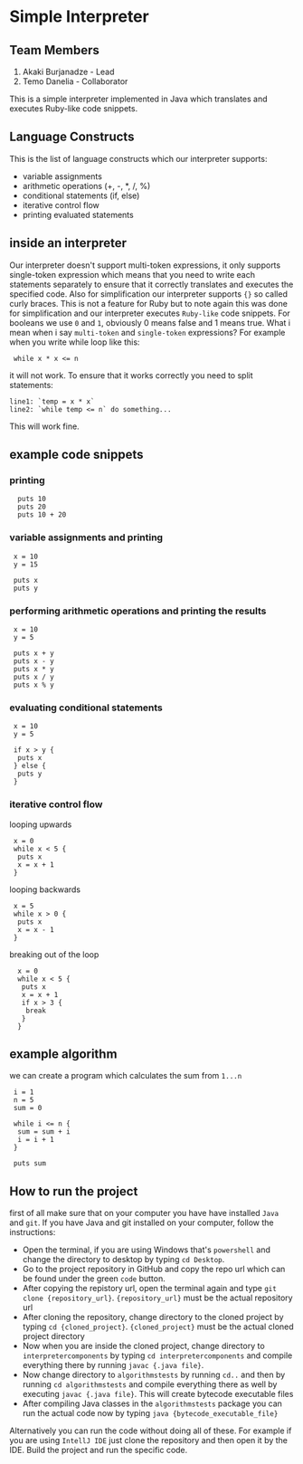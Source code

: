 # Simple Interpreter

## Team Members
1) Akaki Burjanadze - Lead
2) Temo Danelia - Collaborator

This is a simple interpreter implemented in Java which translates and executes Ruby-like code snippets.

## Language Constructs
This is the list of language constructs which our interpreter supports:

* variable assignments
* arithmetic operations (+, -, *, /, %)
* conditional statements (if, else)
* iterative control flow
* printing evaluated statements

## inside an interpreter
Our interpreter doesn't support multi-token expressions, it only supports single-token expression which means that you need to write each statements separately to ensure that it correctly translates and executes the specified code. Also for simplification our interpreter supports `{}` so called curly braces. This is not a feature for Ruby but to note again this was done for simplification and our interpreter executes `Ruby-like` code snippets. For booleans we use `0` and `1`, obviously 0 means false and 1 means true.
What i mean when i say `multi-token` and `single-token` expressions?
For example when you write while loop like this:
```
 while x * x <= n
```
it will not work.
To ensure that it works correctly you need to split statements:
```
line1: `temp = x * x`
line2: `while temp <= n` do something...
```
This will work fine.

## example code snippets
### printing
```
  puts 10
  puts 20
  puts 10 + 20
```

### variable assignments and printing
```
 x = 10
 y = 15

 puts x
 puts y
```
### performing arithmetic operations and printing the results
```
 x = 10
 y = 5

 puts x + y
 puts x - y
 puts x * y
 puts x / y
 puts x % y
```
### evaluating conditional statements
```
 x = 10
 y = 5

 if x > y {
  puts x
 } else {
  puts y
 }
```
### iterative control flow
looping upwards
```
 x = 0
 while x < 5 {
  puts x
  x = x + 1
 }
```
looping backwards
```
 x = 5
 while x > 0 {
  puts x
  x = x - 1
 }
```
breaking out of the loop
```
  x = 0
  while x < 5 {
   puts x
   x = x + 1
   if x > 3 {
    break
   }
  }
```

## example algorithm
we can create a program which calculates the sum from `1...n`
```
 i = 1
 n = 5
 sum = 0

 while i <= n {
  sum = sum + i
  i = i + 1
 }

 puts sum 
```
  
## How to run the project
first of all make sure that on your computer you have have installed `Java` and `git`. If you have Java and git installed on your computer, follow the instructions:
* Open the terminal, if you are using Windows that's `powershell` and change the directory to desktop by typing `cd Desktop`.
* Go to the project repository in GitHub and copy the repo url which can be found under the green `code` button.
* After copying the repistory url, open the terminal again and type `git clone {repository_url}`. `{repository_url}` must be the actual repository url
* After cloning the repository, change directory to the cloned project by typing `cd {cloned_project}`. `{cloned_project}` must be the actual cloned project directory
* Now when you are inside the cloned project, change directory to `interpretercomponents` by typing `cd interpretercomponents` and compile everything there by running `javac {.java file}`.
* Now change directory to `algorithmstests` by running `cd..` and then by running `cd algorithmstests` and compile everything there as well by executing `javac {.java file}`. This will create bytecode executable files
* After compiling Java classes in the `algorithmstests` package you can run the actual code now by typing `java {bytecode_executable_file}`

Alternatively you can run the code without doing all of these. For example if you are using `IntellJ IDE` just clone the repository and then open it by the IDE. Build the project and run the specific code.
